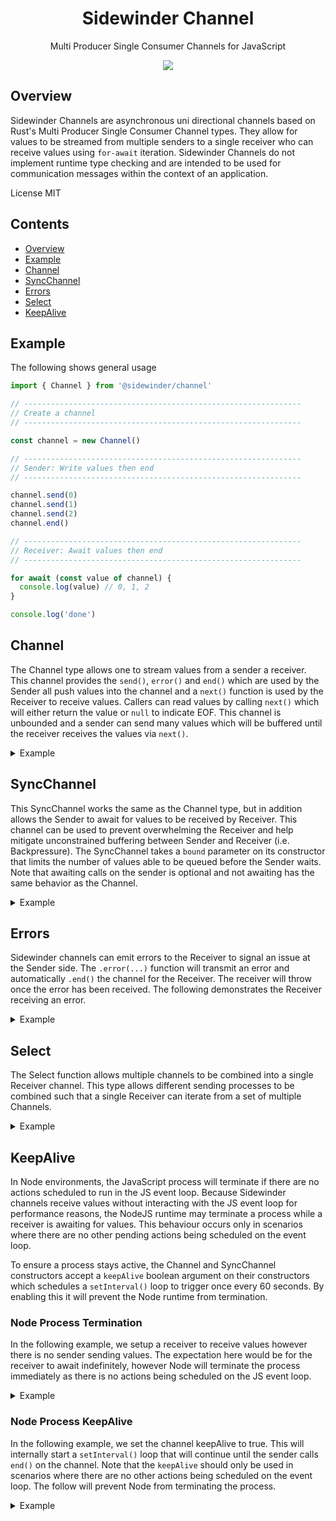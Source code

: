 <div align='center'>

<h1>Sidewinder Channel</h1>

<p>Multi Producer Single Consumer Channels for JavaScript</p>

[<img src="https://img.shields.io/npm/v/@sidewinder/channel?label=%40sidewinder%2Fchannel">](https://www.npmjs.com/package/@sidewinder/channel)

</div>

## Overview

Sidewinder Channels are asynchronous uni directional channels based on Rust's Multi Producer Single Consumer Channel types. They allow for values to be streamed from multiple senders to a single receiver who can receive values using `for-await` iteration. Sidewinder Channels do not implement runtime type checking and are intended to be used for communication messages within the context of an application.

License MIT

## Contents

- [Overview](#Overview)
- [Example](#Example)
- [Channel](#Channel)
- [SyncChannel](#SyncChannel)
- [Errors](#Errors)
- [Select](#Select)
- [KeepAlive](#KeepAlive)

## Example

The following shows general usage

```typescript
import { Channel } from '@sidewinder/channel'

// --------------------------------------------------------------
// Create a channel
// --------------------------------------------------------------

const channel = new Channel()

// --------------------------------------------------------------
// Sender: Write values then end
// --------------------------------------------------------------

channel.send(0)
channel.send(1)
channel.send(2)
channel.end()

// --------------------------------------------------------------
// Receiver: Await values then end
// --------------------------------------------------------------

for await (const value of channel) {
  console.log(value) // 0, 1, 2
}

console.log('done')
```

## Channel

The Channel type allows one to stream values from a sender a receiver. This channel provides the `send()`, `error()` and `end()` which are used by the Sender all push values into the channel and a `next()` function is used by the Receiver to receive values. Callers can read values by calling `next()` which will either return the value or `null` to indicate EOF. This channel is unbounded and a sender can send many values which will be buffered until the receiver receives the values via `next()`.

<details>
    <summary>Example</summary>

```typescript
import { Channel } from '@sidewinder/channel'

const channel = new Channel()

channel.send(0)
channel.send(1)
channel.send(2)
channel.end()

const value0 = await channel.next()
const value1 = await channel.next()
const value2 = await channel.next()
const eof = await channel.next() // null
```

</details>

## SyncChannel

This SyncChannel works the same as the Channel type, but in addition allows the Sender to await for values to be received by Receiver. This channel
can be used to prevent overwhelming the Receiver and help mitigate unconstrained buffering between Sender and Receiver (i.e. Backpressure). The SyncChannel takes a `bound` parameter on its constructor that limits the number of values able to be queued before the Sender waits. Note that awaiting calls on the sender is optional and not awaiting has the same behavior as the Channel.

<details>
    <summary>Example</summary>

```typescript
import { SyncChannel } from '@sidewinder/channel'

const channel = new Channel(1) // allow 1 value to be buffered

;(async () => {
  await channel.send(0) // 1 second
  await channel.send(1) // 2 seconds
  await channel.send(2) // 3 seconds
  await channel.end() // 4 seconds
  // done
})()

// Receiver waits 1 second before receiving the next value
await delay(1000)
const value0 = await channel.next()
await delay(1000)
const value1 = await channel.next()
await delay(1000)
const value2 = await channel.next()
await delay(1000)
const eof = await channel.next() // null
```

</details>

## Errors

Sidewinder channels can emit errors to the Receiver to signal an issue at the Sender side. The `.error(...)` function will transmit an error and automatically `.end()` the channel for the Receiver. The receiver will throw once the error has been received. The following demonstrates the Receiver receiving an error.

<details>
    <summary>Example</summary>

```typescript
import { Channel } from '@sidewinder/channel'

const channel = new Channel()

channel.send(0) // 1
channel.send(1) // 2
channel.error(new Error()) // error
channel.end() // optional: Has no effect

const value0 = await channel.next() // 1
const value1 = await channel.next() // 2
const value2 = await channel.next().catch((error) => error) // error
const eof = await channel.next() // null
```

</details>

## Select

The Select function allows multiple channels to be combined into a single Receiver channel. This type allows different sending processes to be combined such that a single Receiver can iterate from a set of multiple Channels.

<details>
    <summary>Example</summary>

```typescript
import { Channel, Select } from '@sidewinder/channel'

const numbers = new Channel<number>()
const strings = new Channel<string>()

numbers.send(0)
strings.send('hello')
numbers.send(1)
strings.send('world')
numbers.send(2)
numbers.end() // Note: all senders must end for the select
strings.end() //       receiver to end.

const select = Select([numbers, strings])
await channel.next() // 0
await channel.next() // 'hello'
await channel.next() // 1
await channel.next() // 'world'
await channel.next() // 2
await channel.next() // null - eof
```

</details>

## KeepAlive

In Node environments, the JavaScript process will terminate if there are no actions scheduled to run in the JS event loop. Because Sidewinder channels receive values without interacting with the JS event loop for performance reasons, the NodeJS runtime may terminate a process while a receiver is awaiting for values. This behaviour occurs only in scenarios where there are no other pending actions being scheduled on the event loop.

To ensure a process stays active, the Channel and SyncChannel constructors accept a `keepAlive` boolean argument on their constructors which schedules a `setInterval()` loop to trigger once every 60 seconds. By enabling this it will prevent the Node runtime from termination.

### Node Process Termination

In the following example, we setup a receiver to receive values however there is no sender sending values. The expectation here would be for the receiver to await indefinitely, however Node will terminate the process immediately as there is no actions being scheduled on the JS event loop.

<details>
    <summary>Example</summary>

```typescript
import { Channel } from '@sidewinder/channel'

const channel = new Channel()

async function receiver() {
  for await (const value of channel) {
    console.log(value)
  }
}

receiver().then(() => console.log('done'))
```

</details>

### Node Process KeepAlive

In the following example, we set the channel keepAlive to true. This will internally start a `setInterval()` loop that will continue until the sender calls `end()` on the channel. Note that the `keepAlive` should only be used in scenarios where there are no other actions being scheduled on the event loop. The follow will prevent Node from terminating the process.

<details>
    <summary>Example</summary>

```typescript
import { Channel } from '@sidewinder/channel'

const channel = new Channel(true) // keepAlive

async function receiver() {
  for await (const value of channel) {
    console.log(value)
  }
}

receiver().then(() => console.log('done'))
```

</details>
